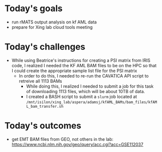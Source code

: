 # Today's goals 

* run rMATS output analysis on kf AML data 
* prepare for Xing lab cloud tools meeting

# Today's challenges 
* While using Beatrice's instructions for creating a PSI matrix from IRIS code, I realized I needed the KF AML BAM files to be on the HPC so that I could create the appropriate sample list file for the PSI matrix
  - In order to do this, I needed to re-run the CAVATICA API script to retreive all 1113 BAMs 
    - While doing this, I realized I needed to submit a job for this task of downloading 1113 files, which will be about 10TB of data. 
    - I created a BASH script to submit a ```slurm``` job located at ```/mnt/isilon/xing_lab/aspera/adamsj/kfAML_BAMs/bam_files/kfAML_bam_transfer.sh```


# Today's outcomes 
* get EMT BAM files from GEO, not others in the lab: https://www.ncbi.nlm.nih.gov/geo/query/acc.cgi?acc=GSE112037
